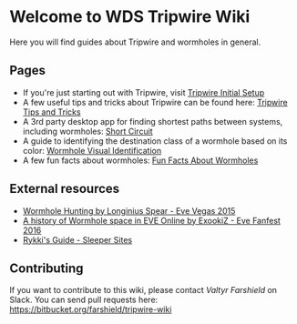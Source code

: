 # Welcome to WDS Tripwire Wiki

Here you will find guides about Tripwire and wormholes in general.

## Pages

* If you're just starting out with Tripwire, visit [Tripwire Initial Setup](tripwire_setup/)
* A few useful tips and tricks about Tripwire can be found here: [Tripwire Tips and Tricks](tripwire_tips/)
* A 3rd party desktop app for finding shortest paths between systems, including wormholes: [Short Circuit](shortcircuit/)
* A guide to identifying the destination class of a wormhole based on its color: [Wormhole Visual Identification](whvisual/)
* A few fun facts about wormholes: [Fun Facts About Wormholes](funfacts/)

## External resources

* [Wormhole Hunting by Longinius Spear - Eve Vegas 2015](https://www.youtube.com/watch?v=5ddR7W4LmR8)
* [A history of Wormhole space in EVE Online by ExookiZ - Eve Fanfest 2016](https://www.youtube.com/watch?v=X9P0f3KJCtE)
* [Rykki's Guide - Sleeper Sites](https://docs.google.com/spreadsheets/d/17cNu8hxqJKqkkPnhDlIuJY-IT6ps7kTNCd3BEz0Bvqs/pubhtml#)

## Contributing

If you want to contribute to this wiki, please contact *Valtyr Farshield* on Slack. You can send pull requests here: <https://bitbucket.org/farshield/tripwire-wiki>
